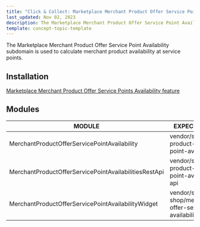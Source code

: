 ```yaml
---
title: "Click & Collect: Marketplace Merchant Product Offer Service Point subdomain"
last_updated: Nov 02, 2023
description: The Marketplace Merchant Product Offer Service Point Availability subdomain facilitates the calculation of merchant product availability at service points.
template: concept-topic-template
---
```


The Marketplace Merchant Product Offer Service Point Availability subdomain is used to calculate merchant product availability at service points.

## Installation

[Marketplace Merchant Product Offer Service Points Availability feature](/docs/pbc/all/offer-management/latest/unified-commerce/install-features/install-the-marketplace-merchant-product-offer-service-points-availability-feature.html)

## Modules

| MODULE                                                | EXPECTED DIRECTORY                                                           |
|-------------------------------------------------------|------------------------------------------------------------------------------|
| MerchantProductOfferServicePointAvailability          | vendor/spryker/merchant-product-offer-service-point-availability             |
| MerchantProductOfferServicePointAvailabilitiesRestApi | vendor/spryker/merchant-product-offer-service-point-availabilities-rest-api  |
| MerchantProductOfferServicePointAvailabilityWidget    | vendor/spryker-shop/merchant-product-offer-service-point-availability-widget |
